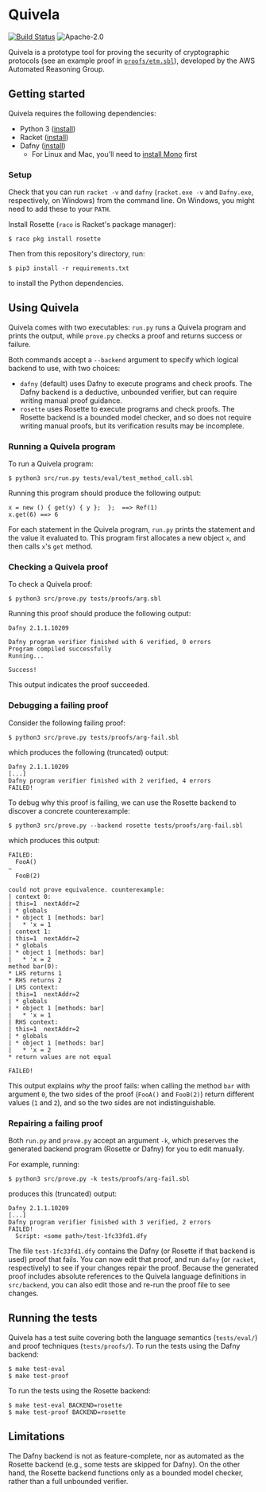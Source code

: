 # Quivela

[![Build Status](https://travis-ci.org/awslabs/quivela.svg?branch=master)](https://travis-ci.org/awslabs/quivela) ![Apache-2.0](https://img.shields.io/badge/Licence-Apache%202.0-blue.svg)

Quivela is a prototype tool for proving the security of cryptographic protocols
(see an example proof in [`proofs/etm.sbl`](proofs/etm.sbl)),
developed by the AWS Automated Reasoning Group.

## Getting started

Quivela requires the following dependencies:

* Python 3 ([install](https://www.python.org/downloads/))
* Racket ([install](https://download.racket-lang.org/))
* Dafny ([install](https://github.com/Microsoft/dafny/wiki/INSTALL))
    * For Linux and Mac, you'll need to [install Mono](https://www.mono-project.com/download/stable/) first

### Setup

Check that you can run `racket -v` and `dafny`
(`racket.exe -v` and `Dafny.exe`, respectively, on Windows)
from the command line. On Windows, you might need to add these to your `PATH`.

Install Rosette (`raco` is Racket's package manager):

    $ raco pkg install rosette

Then from this repository's directory, run:

    $ pip3 install -r requirements.txt

to install the Python dependencies.

## Using Quivela

Quivela comes with two executables: `run.py` runs a Quivela program and prints
the output, while `prove.py` checks a proof and returns success or failure.

Both commands accept a `--backend` argument to specify which logical backend to use,
with two choices:

* `dafny` (default) uses Dafny to execute programs and check proofs. The Dafny
  backend is a deductive, unbounded verifier, but can require writing manual
  proof guidance.
* `rosette` uses Rosette to execute programs and check proofs. The Rosette
  backend is a bounded model checker, and so does not require writing manual
  proofs, but its verification results may be incomplete.

### Running a Quivela program

To run a Quivela program:

    $ python3 src/run.py tests/eval/test_method_call.sbl

Running this program should produce the following output:

    x = new () { get(y) { y };  };  ==> Ref(1)
    x.get(6) ==> 6

For each statement in the Quivela program, `run.py` prints the statement and
the value it evaluated to. This program first allocates a new object `x`,
and then calls `x`'s `get` method.

### Checking a Quivela proof

To check a Quivela proof:

    $ python3 src/prove.py tests/proofs/arg.sbl

Running this proof should produce the following output:

    Dafny 2.1.1.10209
    
    Dafny program verifier finished with 6 verified, 0 errors
    Program compiled successfully
    Running...
    
    Success!

This output indicates the proof succeeded.

### Debugging a failing proof

Consider the following failing proof:

    $ python3 src/prove.py tests/proofs/arg-fail.sbl

which produces the following (truncated) output:

    Dafny 2.1.1.10209
    [...]
    Dafny program verifier finished with 2 verified, 4 errors
    FAILED!

To debug why this proof is failing, we can use the Rosette backend to discover
a concrete counterexample:

    $ python3 src/prove.py --backend rosette tests/proofs/arg-fail.sbl

which produces this output:
    
    FAILED:
      FooA()
    ~
      FooB(2)
    
    could not prove equivalence. counterexample:
    | context 0:
    | this=1  nextAddr=2
    | * globals
    | * object 1 [methods: bar]
    |   * 'x = 1
    | context 1:
    | this=1  nextAddr=2
    | * globals
    | * object 1 [methods: bar]
    |   * 'x = 2
    method bar(0):
    * LHS returns 1
    * RHS returns 2
    | LHS context:
    | this=1  nextAddr=2
    | * globals
    | * object 1 [methods: bar]
    |   * 'x = 1
    | RHS context:
    | this=1  nextAddr=2
    | * globals
    | * object 1 [methods: bar]
    |   * 'x = 2
    * return values are not equal

    FAILED!

This output explains *why* the proof fails: when calling the method `bar` with
argument `0`, the two sides of the proof (`FooA()` and `FooB(2)`) return
different values (`1` and `2`), and so the two sides are not indistinguishable.

### Repairing a failing proof

Both `run.py` and `prove.py` accept an argument `-k`, which preserves the
generated backend program (Rosette or Dafny) for you to edit manually.

For example, running:

    $ python3 src/prove.py -k tests/proofs/arg-fail.sbl

produces this (truncated) output:

    Dafny 2.1.1.10209
    [...]
    Dafny program verifier finished with 3 verified, 2 errors
    FAILED!
      Script: <some path>/test-1fc33fd1.dfy

The file `test-1fc33fd1.dfy` contains the Dafny (or Rosette if that backend is used)
proof that fails. You can now edit that proof, and run `dafny` (or `racket`, respectively)
to see if your changes repair the proof. Because the generated proof includes
absolute references to the Quivela language definitions in `src/backend`,
you can also edit those and re-run the proof file to see changes.

## Running the tests

Quivela has a test suite covering both the language semantics (`tests/eval/`)
and proof techniques (`tests/proofs/`). To run the tests using the Dafny backend:

    $ make test-eval
    $ make test-proof

To run the tests using the Rosette backend:

    $ make test-eval BACKEND=rosette
    $ make test-proof BACKEND=rosette

## Limitations

The Dafny backend is not as feature-complete, nor as automated as the Rosette
backend (e.g., some tests are skipped for Dafny).
On the other hand, the Rosette backend functions only as a bounded
model checker, rather than a full unbounded verifier.
